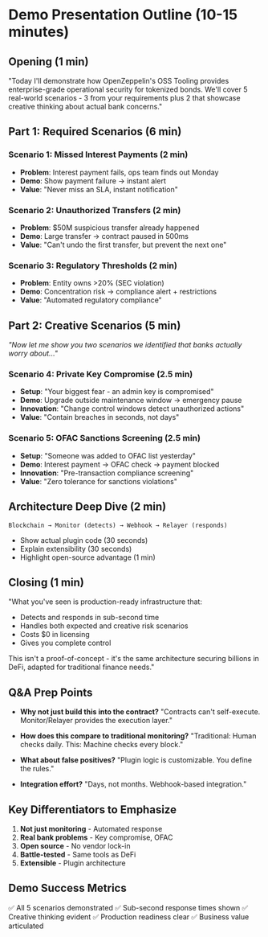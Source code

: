 # Demo Presentation Outline (10-15 minutes)

## Opening (1 min)
"Today I'll demonstrate how OpenZeppelin's OSS Tooling provides enterprise-grade operational security for tokenized bonds. We'll cover 5 real-world scenarios - 3 from your requirements plus 2 that showcase creative thinking about actual bank concerns."

## Part 1: Required Scenarios (6 min)

### Scenario 1: Missed Interest Payments (2 min)
- **Problem**: Interest payment fails, ops team finds out Monday
- **Demo**: Show payment failure → instant alert
- **Value**: "Never miss an SLA, instant notification"

### Scenario 2: Unauthorized Transfers (2 min)
- **Problem**: $50M suspicious transfer already happened
- **Demo**: Large transfer → contract paused in 500ms
- **Value**: "Can't undo the first transfer, but prevent the next one"

### Scenario 3: Regulatory Thresholds (2 min)
- **Problem**: Entity owns >20% (SEC violation)
- **Demo**: Concentration risk → compliance alert + restrictions
- **Value**: "Automated regulatory compliance"

## Part 2: Creative Scenarios (5 min)
*"Now let me show you two scenarios we identified that banks actually worry about..."*

### Scenario 4: Private Key Compromise (2.5 min)
- **Setup**: "Your biggest fear - an admin key is compromised"
- **Demo**: Upgrade outside maintenance window → emergency pause
- **Innovation**: "Change control windows detect unauthorized actions"
- **Value**: "Contain breaches in seconds, not days"

### Scenario 5: OFAC Sanctions Screening (2.5 min)
- **Setup**: "Someone was added to OFAC list yesterday"
- **Demo**: Interest payment → OFAC check → payment blocked
- **Innovation**: "Pre-transaction compliance screening"
- **Value**: "Zero tolerance for sanctions violations"

## Architecture Deep Dive (2 min)
```
Blockchain → Monitor (detects) → Webhook → Relayer (responds)
```
- Show actual plugin code (30 seconds)
- Explain extensibility (30 seconds)
- Highlight open-source advantage (1 min)

## Closing (1 min)
"What you've seen is production-ready infrastructure that:
- Detects and responds in sub-second time
- Handles both expected and creative risk scenarios
- Costs $0 in licensing
- Gives you complete control

This isn't a proof-of-concept - it's the same architecture securing billions in DeFi, adapted for traditional finance needs."

## Q&A Prep Points
- **Why not just build this into the contract?**
  "Contracts can't self-execute. Monitor/Relayer provides the execution layer."

- **How does this compare to traditional monitoring?**
  "Traditional: Human checks daily. This: Machine checks every block."

- **What about false positives?**
  "Plugin logic is customizable. You define the rules."

- **Integration effort?**
  "Days, not months. Webhook-based integration."

## Key Differentiators to Emphasize
1. **Not just monitoring** - Automated response
2. **Real bank problems** - Key compromise, OFAC
3. **Open source** - No vendor lock-in
4. **Battle-tested** - Same tools as DeFi
5. **Extensible** - Plugin architecture

## Demo Success Metrics
✅ All 5 scenarios demonstrated
✅ Sub-second response times shown
✅ Creative thinking evident
✅ Production readiness clear
✅ Business value articulated